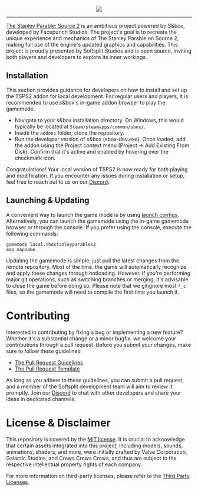 <p align="center">
	<img src="https://github-production-user-asset-6210df.s3.amazonaws.com/86578963/278288542-30594382-a878-454c-8817-fbada7c94d41.png">
</p>
<hr>

[The Stanley Parable: Source 2](https://asset.party/softsplit/thestanleyparables2) is an ambitious project powered by S&box, developed by Facepunch Studios. The project's goal is to recreate the unique experience and mechanics of The Stanley Parable on Source 2, making full use of the engine's updated graphics and capabilities. This project is proudly presented by Softsplit Studios and is open source, inviting both players and developers to explore its inner workings.

## Installation

This section provides guidance for developers on how to install and set up the TSPS2 addon for local development. For regular users and players, it is recommended to use s&box's in-game addon browser to play the gamemode.

- Navigate to your s&box installation directory. On Windows, this would typically be located at `Steam/steamapps/common/sbox/`.
- Inside the `addons` folder, clone the repository.
- Run the developer version of s&box (sbox-dev.exe). Once loaded, add the addon using the Project context menu (Project -> Add Existing From Disk). Confirm that it's active and enabled by hovering over the checkmark icon.

Congratulations! Your local version of TSPS2 is now ready for both playing and modification. If you encounter any issues during installation or setup, feel free to reach out to us on our [Discord](https://discord.gg/GaGFHFttAC).

## Launching & Updating

A convenient way to launch the game mode is by using [launch configs](https://github-production-user-asset-6210df.s3.amazonaws.com/86578963/278296336-5e067d30-0808-4112-8fa4-1972ec596145.png). Alternatively, you can launch the gamemode using the in-game gamemode browser or through the console. If you prefer using the console, execute the following commands:
```
gamemode local.thestanleyparables2
map mapname
```

Updating the gamemode is simple; just pull the latest changes from the remote repository. Most of the time, the game will automatically recognize and apply these changes through hotloading. However, if you're performing major git operations, such as switching branches or merging, it's advisable to close the game before doing so. Please note that we gitignore most ``*_c`` files, so the gamemode will need to compile the first time you launch it.

# Contributing

Interested in contributing by fixing a bug or implementing a new feature? Whether it's a substantial change or a minor bugfix, we welcome your contributions through a pull request. Before you submit your changes, make sure to follow these guidelines:
- [The Pull Request Guidelines](https://github.com/Softsplit/TSP-Source-2/blob/main/.github/CONTRIBUTING.md)
- [The Pull Request Template](https://github.com/Softsplit/TSP-Source-2/blob/main/.github/PULL_REQUEST_TEMPLATE.md)

As long as you adhere to these guidelines, you can submit a pull request, and a member of the Softsplit development team will aim to review it promptly. 
Join our [Discord](https://discord.gg/GaGFHFttAC) to chat with other developers and share your ideas in dedicated channels.

# License & Disclaimer

This repository is covered by the [MIT license](https://github.com/Softsplit/TSP-Source-2/blob/main/LICENSE.md). It is crucial to acknowledge that certain assets integrated into this project, including models, sounds, animations, shaders, and more, were initially crafted by Valve Corporation, Galactic Studios, and Crows Crows Crows, and thus are subject to the respective intellectual property rights of each company.

For more information on third-party licenses, please refer to the [Third Party Licenses](https://github.com/Softsplit/TSP-Source-2/blob/main/THIRDPARTYLICENSES.md).

